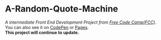 # A-Random-Quote-Machine  
*A intermediate Front End Development Project from [Free Code Camp(FCC)](https://www.freecodecamp.com/challenges/build-a-random-quote-machine).*  
You can also see it on [CodePen](https://codepen.io/Chuanfeng/pen/BLWPBO) or [Pages](https://chuanfengzhang.github.io/A-Random-Quote-Machine/).  
**This project will continue to update.**


